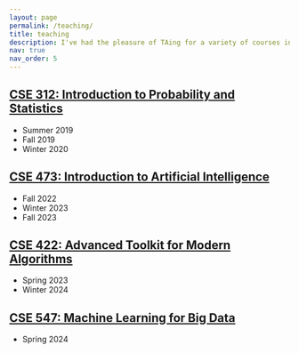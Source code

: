 ```yaml
---
layout: page
permalink: /teaching/
title: teaching
description: I've had the pleasure of TAing for a variety of courses in the Paul G. Allen School. I'm fascinated by applications of probability in computer science and enjoy passing this enthusiasm on to other students! Here are the courses I've TA'd and links to their websites.
nav: true
nav_order: 5
---
```


## [CSE 312: Introduction to Probability and Statistics](https://courses.cs.washington.edu/courses/cse312/)
- Summer 2019
- Fall 2019
- Winter 2020

## [CSE 473: Introduction to Artificial Intelligence](https://courses.cs.washington.edu/courses/cse473/)
- Fall 2022
- Winter 2023
- Fall 2023

## [CSE 422: Advanced Toolkit for Modern Algorithms](https://courses.cs.washington.edu/courses/cse422/)
- Spring 2023
- Winter 2024

## [CSE 547: Machine Learning for Big Data](https://courses.cs.washington.edu/courses/cse547/)
- Spring 2024

